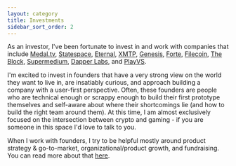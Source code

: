 ```yaml
---
layout: category
title: Investments
sidebar_sort_order: 2
---
```


As an investor, I've been fortunate to invest in and work with companies that include [Medal.tv](https://medal.tv/), [Statespace](https://statespace.gg/), [Eternal](https://eternal.plus/), [XMTP](https://xmtp.com/), [Genesis](https://www.genesis.xyz/), [Forte](https://www.forte.io/), [Filecoin](https://filecoin.io/), [The Block](https://www.theblockcrypto.com/), [Supermedium](http://supermedium.com/), [Dapper Labs](https://www.dapperlabs.com/), and [PlayVS](https://www.playvs.com/).

I'm excited to invest in founders that have a very strong view on the world they want to live in, are insatiably curious, and approach building a company with a user-first perspective. Often, these founders are people who are technical enough or scrappy enough to build their first prototype themselves and self-aware about where their shortcomings lie (and how to build the right team around them). At this time, I am almost exclusively focused on the intersection between crypto and gaming - if you are someone in this space I'd love to talk to you.

 When I work with founders, I try to be helpful mostly around product strategy & go-to-market, organizational/product growth, and fundraising. You can read more about that [here](/workwithme/).
